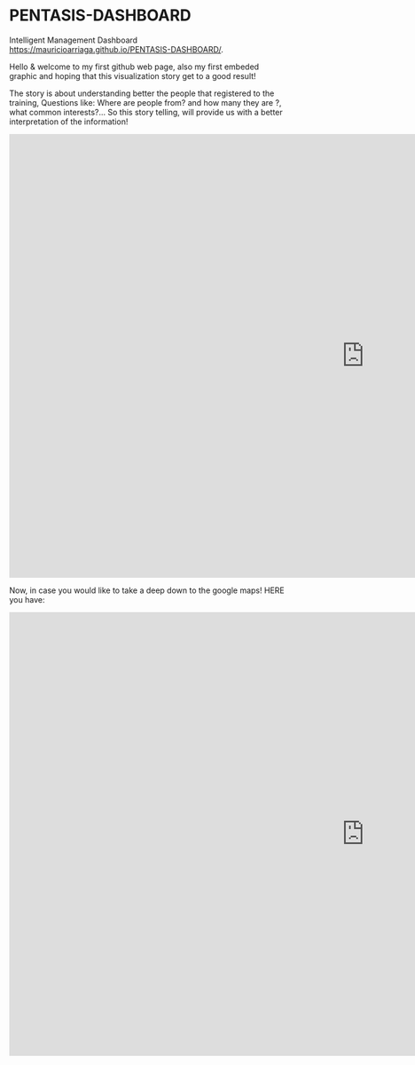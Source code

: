 # PENTASIS-DASHBOARD
Intelligent Management Dashboard
 https://mauricioarriaga.github.io/PENTASIS-DASHBOARD/.

 Hello & welcome to my first github web page, also my first embeded graphic and hoping that this visualization story get to a good result!
 
 The story is about understanding better the people that registered to the training,
 Questions like: Where are people from? and how many they are ?, what common interests?... So this story telling, will provide us with a better interpretation of the information!
 
  <iframe width="1280" height="800" seamless frameborder="0" scrolling="yes" src="https://public.tableau.com/views/MRAGSection2StoryaboutstudentsatDataVisualizationforall/Historia1?:embed=y&:display_count=yes"></iframe>

 
Now, in case you would like to take a deep down to the google maps!
HERE you have:


<iframe width="1280" height="800" seamless frameborder="0" scrolling="yes" src="https://drive.google.com/open?id=1iZgJkGy0yjKc-EqJtOSl1XOHpg0&usp=sharing"></iframe>
